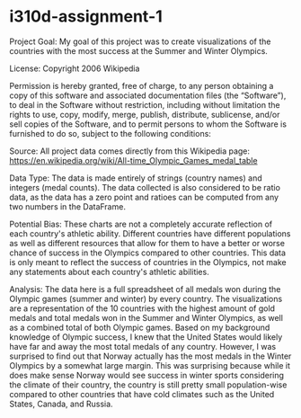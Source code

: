 # i310d-assignment-1
Project Goal:
  My goal of this project was to create visualizations of the countries with the most success at the Summer and Winter Olympics.

License:
  Copyright 2006 Wikipedia

Permission is hereby granted, free of charge, to any person obtaining a copy of this software and associated documentation files (the “Software”), to deal in the Software without restriction, including without limitation the rights to use, copy, modify, merge, publish, distribute, sublicense, and/or sell copies of the Software, and to permit persons to whom the Software is furnished to do so, subject to the following conditions:

Source:
  All project data comes directly from this Wikipedia page: https://en.wikipedia.org/wiki/All-time_Olympic_Games_medal_table

Data Type:
  The data is made entirely of strings (country names) and integers (medal counts). The data collected is also considered to be ratio data, as the data has a zero point and ratioes can be computed from any two numbers in the DataFrame.

Potential Bias:
  These charts are not a completely accurate reflection of each country's athletic ability. Different countries have different populations as well as different resources that allow for them to have a better or worse chance of success in the Olympics compared to other countries. This data is only meant to reflect the success of countries in the Olympics, not make any statements about each country's athletic abilities.

Analysis:
  The data here is a full spreadsheet of all medals won during the Olympic games (summer and winter) by every country. The visualizations are a representation of the 10 countries with the highest amount of gold medals and total medals won in the Summer and Winter Olympics, as well as a combined total of both Olympic games. Based on my background knowledge of Olympic success, I knew that the United States would likely have far and away the most total medals of any country. However, I was surprised to find out that Norway actually has the most medals in the Winter Olympics by a somewhat large margin. This was surprising because while it does make sense Norway would see success in winter sports considering the climate of their country, the country is still pretty small population-wise compared to other countries that have cold climates such as the United States, Canada, and Russia.
